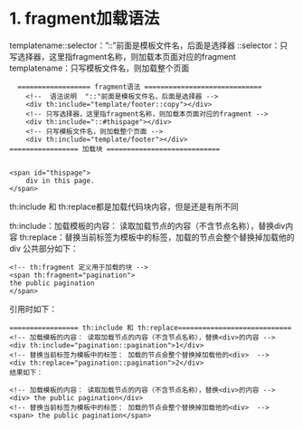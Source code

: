 # 1. fragment加载语法


templatename::selector：”::”前面是模板文件名，后面是选择器
::selector：只写选择器，这里指fragment名称，则加载本页面对应的fragment
templatename：只写模板文件名，则加载整个页面
```
  ================== fragment语法 ============================= 
    <!--  语法说明  "::"前面是模板文件名，后面是选择器 -->
    <div th:include="template/footer::copy"></div>
    <!-- 只写选择器，这里指fragment名称，则加载本页面对应的fragment -->
    <div th:include="::#thispage"></div>
    <!-- 只写模板文件名，则加载整个页面 -->
    <div th:include="template/footer"></div>
================= 加载块 ============================
 
```
```
<span id="thispage">
    div in this page.
</span>
```
th:include 和 th:replace都是加载代码块内容，但是还是有所不同

th:include：加载模板的内容： 读取加载节点的内容（不含节点名称），替换div内容
th:replace：替换当前标签为模板中的标签，加载的节点会整个替换掉加载他的div 
公共部分如下：

```
<!-- th:fragment 定义用于加载的块 -->
<span th:fragment="pagination"> 
the public pagination
</span>
```
引用时如下：

```
================= th:include 和 th:replace============================
<!-- 加载模板的内容： 读取加载节点的内容（不含节点名称），替换<div>的内容 -->
<div th:include="pagination::pagination">1</div>
<!-- 替换当前标签为模板中的标签： 加载的节点会整个替换掉加载他的<div>  -->
<div th:replace="pagination::pagination">2</div>
结果如下：

<!-- 加载模板的内容： 读取加载节点的内容（不含节点名称），替换<div>的内容 -->
<div> the public pagination</div>
<!-- 替换当前标签为模板中的标签： 加载的节点会整个替换掉加载他的<div>  -->
<span> the public pagination</span>
```


